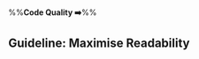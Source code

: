 <link rel="stylesheet" href="{{baseUrl}}/css/textbook.css">

<div class="website-content">

%%**Code Quality :arrow_right:**%%

## Guideline: Maximise Readability

<div id="main">

<include src="introduction/embed.md" />
<include src="basic/embed.md" />
<include src="intermediate/embed.md" />
<include src="advanced/embed.md" />

</div>

</div>
